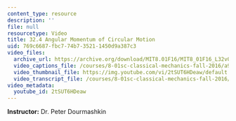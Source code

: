 ```yaml
---
content_type: resource
description: ''
file: null
resourcetype: Video
title: 32.4 Angular Momentum of Circular Motion
uid: 769c6687-fbc7-74b7-3521-1450d9a387c3
video_files:
  archive_url: https://archive.org/download/MIT8.01F16/MIT8_01F16_L32v04_360p.mp4
  video_captions_file: /courses/8-01sc-classical-mechanics-fall-2016/a9b18105295b5ecf83aaf78e71e78b1c_2tSUT6HDeaw.vtt
  video_thumbnail_file: https://img.youtube.com/vi/2tSUT6HDeaw/default.jpg
  video_transcript_file: /courses/8-01sc-classical-mechanics-fall-2016/de9dbf42b8a7497a43dbfeb56b71c3b0_2tSUT6HDeaw.pdf
video_metadata:
  youtube_id: 2tSUT6HDeaw
---
```


**Instructor:** Dr. Peter Dourmashkin